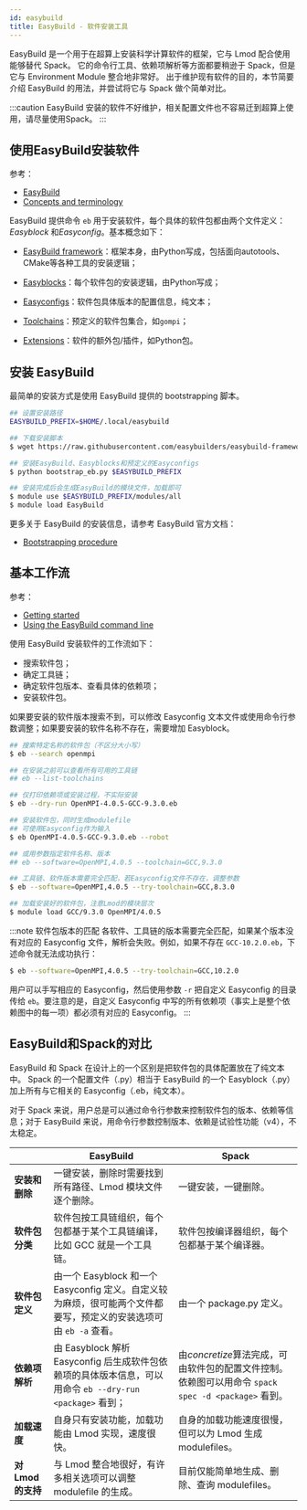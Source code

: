 ```yaml
---
id: easybuild
title: EasyBuild - 软件安装工具
---
```


EasyBuild 是一个用于在超算上安装科学计算软件的框架，它与 Lmod 配合使用能够替代 Spack。
它的命令行工具、依赖项解析等方面都要稍逊于 Spack，但是它与 Environment Module 整合地非常好。
出于维护现有软件的目的，本节简要介绍 EasyBuild 的用法，并尝试将它与 Spack 做个简单对比。

:::caution
EasyBuild 安装的软件不好维护，相关配置文件也不容易迁到超算上使用，请尽量使用Spack。
:::

## 使用EasyBuild安装软件

参考：

- [EasyBuild](https://easybuild.readthedocs.io/en/latest/)
- [Concepts and terminology](https://easybuild.readthedocs.io/en/latest/Concepts_and_Terminology.html)

EasyBuild 提供命令 `eb` 用于安装软件，每个具体的软件包都由两个文件定义：*Easyblock* 和*Easyconfig*。基本概念如下：

- [EasyBuild framework](https://github.com/easybuilders/easybuild-framework)：框架本身，由Python写成，包括面向autotools、CMake等各种工具的安装逻辑；

- [Easyblocks](https://github.com/easybuilders/easybuild-easyblocks)：每个软件包的安装逻辑，由Python写成；

- [Easyconfigs](https://github.com/easybuilders/easybuild-easyconfigs)：软件包具体版本的配置信息，纯文本；

- [Toolchains](https://easybuild.readthedocs.io/en/latest/Common-toolchains.html#common-toolchains)：预定义的软件包集合，如`gompi`；

- [Extensions](https://easybuild.readthedocs.io/en/latest/Partial_installations.html#installing-additional-extensions-using-k-skip)：软件的额外包/插件，如Python包。

## 安装 EasyBuild

最简单的安装方式是使用 EasyBuild 提供的 bootstrapping 脚本。

```bash
## 设置安装路径
EASYBUILD_PREFIX=$HOME/.local/easybuild

## 下载安装脚本
$ wget https://raw.githubusercontent.com/easybuilders/easybuild-framework/develop/easybuild/scripts/bootstrap_eb.py

## 安装EasyBuild、Easyblocks和预定义的Easyconfigs
$ python bootstrap_eb.py $EASYBUILD_PREFIX

## 安装完成后会生成EasyBuild的模块文件，加载即可
$ module use $EASYBUILD_PREFIX/modules/all
$ module load EasyBuild
```

更多关于 EasyBuild 的安装信息，请参考 EasyBuild 官方文档：
- [Bootstrapping procedure](https://easybuild.readthedocs.io/en/latest/Installation.html#bootstrapping-procedure)

## 基本工作流

参考：

- [Getting started](https://easybuild.readthedocs.io/en/latest/index.html#getting-started)
- [Using the EasyBuild command line](https://easybuild.readthedocs.io/en/latest/Using_the_EasyBuild_command_line.html)

使用 EasyBuild 安装软件的工作流如下：

- 搜索软件包；
- 确定工具链；
- 确定软件包版本、查看具体的依赖项；
- 安装软件包。

如果要安装的软件版本搜索不到，可以修改 Easyconfig 文本文件或使用命令行参数调整；如果要安装的软件名称不存在，需要增加 Easyblock。

```bash
## 搜索特定名称的软件包（不区分大小写）
$ eb --search openmpi

## 在安装之前可以查看所有可用的工具链
## eb --list-toolchains

## 仅打印依赖项或安装过程，不实际安装
$ eb --dry-run OpenMPI-4.0.5-GCC-9.3.0.eb

## 安装软件包，同时生成modulefile
## 可使用Easyconfig作为输入
$ eb OpenMPI-4.0.5-GCC-9.3.0.eb --robot

## 或用参数指定软件名称、版本
## eb --software=OpenMPI,4.0.5 --toolchain=GCC,9.3.0

## 工具链、软件版本需要完全匹配，若Easyconfig文件不存在，调整参数
$ eb --software=OpenMPI,4.0.5 --try-toolchain=GCC,8.3.0

## 加载安装好的软件包，注意Lmod的模块层次
$ module load GCC/9.3.0 OpenMPI/4.0.5
```

:::note 软件包版本的匹配
各软件、工具链的版本需要完全匹配，如果某个版本没有对应的 Easyconfig 文件，解析会失败。例如，如果不存在 `GCC-10.2.0.eb`，下述命令就无法成功执行：

```bash
$ eb --software=OpenMPI,4.0.5 --try-toolchain=GCC,10.2.0
```

用户可以手写相应的 Easyconfig，然后使用参数 `-r` 把自定义 Easyconfig 的目录传给 `eb`。要注意的是，自定义 Easyconfig 中写的所有依赖项（事实上是整个依赖图中的每一项）都必须有对应的 Easyconfig。
:::

## EasyBuild和Spack的对比

EasyBuild 和 Spack 在设计上的一个区别是把软件包的具体配置放在了纯文本中。
Spack 的一个配置文件（.py）相当于 EasyBuild 的一个 Easyblock（.py）加上所有与它相关的 Easyconfig（.eb，纯文本）。

对于 Spack 来说，用户总是可以通过命令行参数来控制软件包的版本、依赖等信息；对于 EasyBuild 来说，用命令行参数控制版本、依赖是试验性功能（v4），不太稳定。

|                  | EasyBuild                                                    | Spack                                                        |
| ---------------- | ------------------------------------------------------------ | ------------------------------------------------------------ |
| **安装和删除**   | 一键安装，删除时需要找到所有路径、Lmod 模块文件逐个删除。    | 一键安装，一键删除。                                         |
| **软件包分类**   | 软件包按工具链组织，每个包都基于某个工具链编译，比如 GCC 就是一个工具链。 | 软件包按编译器组织，每个包都基于某个编译器。                 |
| **软件包定义**   | 由一个 Easyblock 和一个 Easyconfig 定义。自定义较为麻烦，很可能两个文件都要写，预定义的安装选项可由 `eb -a` 查看。 | 由一个 package.py 定义。                                     |
| **依赖项解析**   | 由 Easyblock 解析 Easyconfig 后生成软件包依赖项的具体版本信息，可以用命令 `eb --dry-run <package>` 看到； | 由*concretize*算法完成，可由软件包的配置文件控制。依赖图可以用命令 `spack spec -d <package>` 看到。 |
| **加载速度**     | 自身只有安装功能，加载功能由 Lmod 实现，速度很快。           | 自身的加载功能速度很慢，但可以为 Lmod 生成 modulefiles。     |
| **对Lmod的支持** | 与 Lmod 整合地很好，有许多相关选项可以调整 modulefile 的生成。 | 目前仅能简单地生成、删除、查询 modulefiles。                 |

